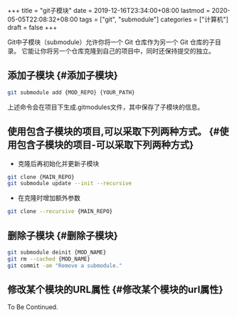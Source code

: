 +++
title = "git子模块"
date = 2019-12-16T23:34:00+08:00
lastmod = 2020-05-05T22:08:32+08:00
tags = ["git", "submodule"]
categories = ["计算机"]
draft = false
+++

Git中子模块（submodule）允许你将一个 Git 仓库作为另一个 Git 仓库的子目录。
它能让你将另一个仓库克隆到自己的项目中，同时还保持提交的独立。

<!--more-->


## 添加子模块 {#添加子模块}

```sh
git submodule add {MOD_REPO} {YOUR_PATH}
```

上述命令会在项目下生成.gitmodules文件，其中保存了子模块的信息。


## 使用包含子模块的项目,可以采取下列两种方式。 {#使用包含子模块的项目-可以采取下列两种方式}

-   克隆后再初始化并更新子模块

<!--listend-->

```sh
git clone {MAIN_REPO}
git submodule update --init --recursive
```

-   在克隆时增加额外参数

<!--listend-->

```sh
git clone --recursive {MAIN_REPO}
```


## 删除子模块 {#删除子模块}

```sh
git submodule deinit {MOD_NAME}
git rm --cached {MOD_NAME}
git commit -am "Remove a submodule."
```


## 修改某个模块的URL属性 {#修改某个模块的url属性}

To Be Continued.